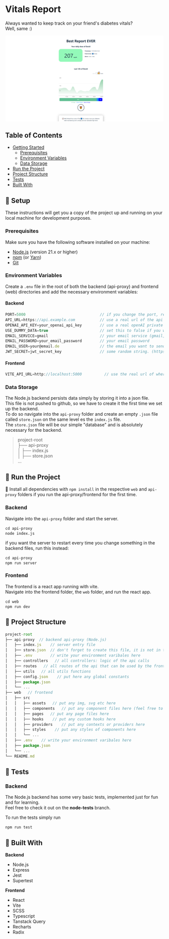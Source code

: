 # Vitals Report

Always wanted to keep track on your friend's diabetes vitals?  
Well, same :)

![Logo](application-screenshot.png)

## Table of Contents

- [Getting Started](#-setup)
  - [Prerequisites](#prerequisites)
  - [Environment Variables](#environment-variables)
  - [Data Storage](#data-storage)
- [Run the Project](#-run-the-project)
- [Project Structure](#-project-structure)
- [Tests](#-tests)
- [Built With](#-built-with)

## 🏁 Setup

These instructions will get you a copy of the project up and running on your local machine for development purposes.

### Prerequisites

Make sure you have the following software installed on your machine:

- [Node.js](https://nodejs.org/) (version 21.x or higher)
- [npm](https://www.npmjs.com/) (or [Yarn](https://yarnpkg.com/))
- [Git](https://git-scm.com/)

### Environment Variables 

Create a `.env` file in the root of both the backend (api-proxy) and frontend (web) directories and add the necessary environment variables:
#### Backend  
```js
PORT=5000                                 // if you change the port, remember to change it in the .env file of the frontend, too
API_URL=https://api.example.com           // use a real url of the api where you get the vitals data from (if you don't know, use the dummy data)
OPENAI_API_KEY=your_openai_api_key        // use a real openAI private api key if you have one (if not use the dummy data)
USE_DUMMY_DATA=true                       // set this to false if you want to make the actual api calls. Leave it to true if you want to have the dummy data returned                
EMAIL_SERVICE=gmail                       // your email service (gmail, outlook, yahoo etc)
EMAIL_PASSWORD=your_email_password        // your email password
EMAIL_USER=your@email.de                  // the email you want to send confirmation emails from to the user
JWT_SECRET=jwt_secret_key                 // some random string. (https://dev.to/tkirwa/generate-a-random-jwt-secret-key-39j4)
```    
#### Frontend
```js
VITE_API_URL=http://localhost:5000          // use the real url of where your server is running. If you use the backend you started locally, you can use localhost and the port you chose.
```

### Data Storage 

The Node.js backend persists data simply by storing it into a json file.  
This file is not pushed to github, so we have to create it the first time we set up the backend.  
To do so navigate into the `api-proxy` folder and create an empty `.json` file called `store.json` on the same level es the `index.js` file.     
The `store.json` file will be our simple "database" and is absolutely necessary for the backend.  
> project-root   
> ├── api-proxy  
> │   ├── index.js   
> │   ├── store.json   
> ...

## 🚀 Run the Project

🚨 Install all dependencies with `npm install` in the respective `web` and `api-proxy` folders if you run the api-proxy/frontend for the first time.  

### Backend

Navigate into the `api-proxy` folder and start the server.  
```
cd api-proxy
node index.js
```
if you want the server to restart every time you change something in the backend files, run this instead: 
```
cd api-proxy
npm run server
```
### Frontend

The frontend is a react app running with vite.  
Navigate into the frontend folder, the `web` folder, and run the react app.  
```
cd web
npm run dev
```

## 📂 Project Structure

```js
project-root   
├── api-proxy  // backend api-proxy (Node.js)
│   ├── index.js    // server entry file
│   ├── store.json  // don't forget to create this file, it is not in the gitHub repo because of privacy issues
│   ├── .env        // write your environment varibales here     
│   ├── controllers   // all controllers: logic of the api calls   
│   ├── routes   // all routes of the api that can be used by the frontend   
│   ├── utils   // all utils functions
│   ├── config.json    // put here any global constants
│   ├── package.json    
│   └── ...
├── web   // frontend    
│   ├── src
│   │   ├── assets   // put any img, svg etc here
│   │   ├── components   // put any component files here (feel free to nest it further)
│   │   ├── pages   // put any page files here 
│   │   ├── hooks    // put any custom hooks here
│   │   ├── providers    // put any contexts or providers here
│   │   ├── styles    // put any styles of components here
│   │   └── ...    
│   ├── .env    // write your environment varibales here
│   ├── package.json    
│   └── ...    
└── README.md 
```

## 🧪 Tests

### Backend

The Node.js backend has some very basic tests, implemented just for fun and for learning.  
Feel free to check it out on the **node-tests** branch.  

To run the tests simply run
```
npm run test
```

## 🔨 Built With

**Backend**   
- Node.js
- Express
- Jest
- Supertest

**Frontend**
- React
- Vite
- SCSS
- Typescript
- Tanstack Query
- Recharts
- Radix 

